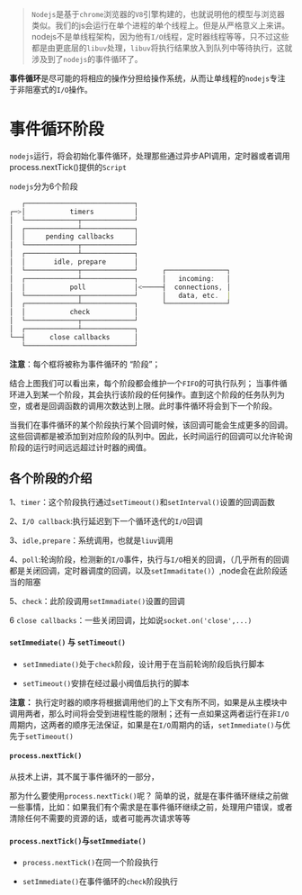 > `Nodejs`是基于`chrome`浏览器的`V8`引擎构建的，也就说明他的模型与浏览器类似。我们的js会运行在单个进程的单个线程上。但是从严格意义上来讲。nodejs不是单线程架构，因为他有`I/O`线程，定时器线程等等，只不过这些都是由更底层的`libuv`处理，`libuv`将执行结果放入到队列中等待执行，这就涉及到了`nodejs`的事件循环了。

**事件循环**是尽可能的将相应的操作分担给操作系统，从而让单线程的`nodejs`专注于非阻塞式的`I/O`操作。

# 事件循环阶段

`nodejs`运行，将会初始化事件循环，处理那些通过异步API调用，定时器或者调用process.nextTick()提供的`Script`


`nodejs`分为6个阶段


```javascript
   ┌───────────────────────────┐
┌─>│           timers          │
│  └─────────────┬─────────────┘
│  ┌─────────────┴─────────────┐
│  │     pending callbacks     │
│  └─────────────┬─────────────┘
│  ┌─────────────┴─────────────┐
│  │       idle, prepare       │
│  └─────────────┬─────────────┘      ┌───────────────┐
│  ┌─────────────┴─────────────┐      │   incoming:   │
│  │           poll            │<─────┤  connections, │
│  └─────────────┬─────────────┘      │   data, etc.  │
│  ┌─────────────┴─────────────┐      └───────────────┘
│  │           check           │
│  └─────────────┬─────────────┘
│  ┌─────────────┴─────────────┐
└──┤      close callbacks      │
   └───────────────────────────┘ 
```

**注意**：每个框将被称为事件循环的 “阶段”；

结合上图我们可以看出来，每个阶段都会维护一个`FIFO`的可执行队列；
当事件循环进入到某一个阶段，其会执行该阶段的任何操作。直到这个阶段的任务队列为空，或者是回调函数的调用次数达到上限。此时事件循环将会到下一个阶段。

当我们在事件循环的某个阶段执行某个回调时候，该回调可能会生成更多的回调。这些回调都是被添加到对应阶段的队列中。因此，长时间运行的回调可以允许轮询阶段的运行时间远远超过计时器的阀值。


## 各个阶段的介绍

1、`timer`：这个阶段执行通过`setTimeout()`和`setInterval()`设置的回调函数

2、`I/O callback`:执行延迟到下一个循环迭代的`I/O`回调

3、`idle,prepare`：系统调用，也就是`liuv`调用

4、`poll`:轮询阶段，检测新的`I/O`事件，执行与`I/O`相关的回调，（几乎所有的回调都是关闭回调，定时器调度的回调，以及`setImmaditate()`）,node会在此阶段适当的阻塞

5、`check`：此阶段调用`setImmadiate()`设置的回调

6 `close callbacks`：一些关闭回调，比如说`socket.on('close',...)`


#### `setImmediate()` 与 `setTimeout()`

+ `setImmediate()`处于`check`阶段，设计用于在当前轮询阶段后执行脚本

+ `setTimeout()`安排在经过最小阀值后执行的脚本

**注意：** 执行定时器的顺序将根据调用他们的上下文有所不同，如果是从主模块中调用两者，那么时间将会受到进程性能的限制；还有一点如果这两者运行在非`I/O`周期内，这两者的顺序无法保证，如果是在`I/O`周期内的话，`setImmediate()`与优先于`setTimeout()`


#### `process.nextTick()`

从技术上讲，其不属于事件循环的一部分，

那为什么要使用`process.nextTick()`呢？  简单的说，就是在事件循环继续之前做一些事情，比如：如果我们有个需求是在事件循环继续之前，处理用户错误，或者清除任何不需要的资源的话，或者可能再次请求等等



#### `process.nextTick()`与`setImmediate()`

+ `process.nextTick()`在同一个阶段执行

+ `setImmediate()`在事件循环的`check`阶段执行